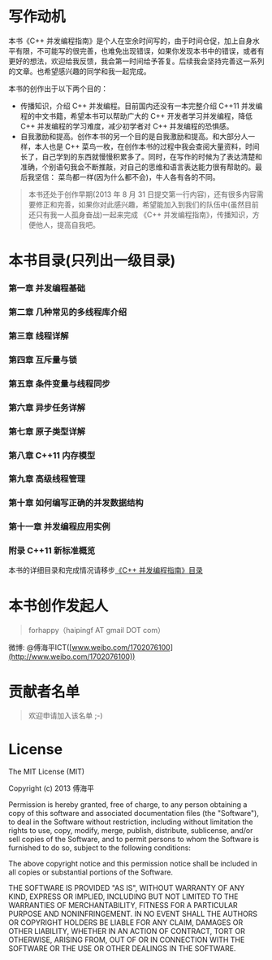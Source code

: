 ﻿# 写作动机 # 

本书《C++ 并发编程指南》是个人在空余时间写的，由于时间仓促，加上自身水平有限，不可能写的很完善，也难免出现错误，如果你发现本书中的错误，或者有更好的想法，欢迎给我反馈，我会第一时间给予答复。后续我会坚持完善这一系列的文章。也希望感兴趣的同学和我一起完成。

本书的创作出于以下两个目的：

- 传播知识，介绍 C++ 并发编程。目前国内还没有一本完整介绍 C++11 并发编程的中文书籍，希望本书可以帮助广大的 C++ 开发者学习并发编程，降低 C++ 并发编程的学习难度，减少初学者对 C++ 并发编程的恐惧感。
- 自我激励和提高。创作本书的另一个目的是自我激励和提高。和大部分人一样，本人也是 C++ 菜鸟一枚，在创作本书的过程中我会查阅大量资料，时间长了，自己学到的东西就慢慢积累多了。同时，在写作的时候为了表达清楚和准确，个别语句我会不断推敲，对自己的思维和语言表达能力很有帮助的。最后我坚信： 菜鸟都一样(因为什么都不会)，牛人各有各的不同。


> 本书还处于创作早期(2013 年 8 月 31 日提交第一行内容)，还有很多内容需要修正和完善，如果你对此感兴趣，希望能加入到我们的队伍中(虽然目前还只有我一人孤身奋战)一起来完成 《C++ 并发编程指南》，传播知识，方便他人，提高自我吧。


# 本书目录(只列出一级目录) #

### 第一章 并发编程基础 ###
### 第二章 几种常见的多线程库介绍 ###
### 第三章 线程详解  ###
### 第四章 互斥量与锁 ###
### 第五章 条件变量与线程同步 ###
### 第六章 异步任务详解 ###
### 第七章 原子类型详解  ###
### 第八章 C++11 内存模型 ###
### 第九章 高级线程管理 ###
### 第十章 如何编写正确的并发数据结构 ###
### 第十一章 并发编程应用实例 ###
### 附录 C++11 新标准概览 ###

本书的详细目录和完成情况请移步[《C++ 并发编程指南》目录](https://github.com/forhappy/A-Detailed-Cplusplus-Concurrency-Tutorial/blob/master/Table-of-contents.md)

# 本书创作发起人 #

> forhappy（haipingf AT gmail DOT com）

微博: @傅海平ICT([www.weibo.com/1702076100](http://www.weibo.com/1702076100))


# 贡献者名单 #

> 欢迎申请加入该名单 ;-)


# License #

The MIT License (MIT)

Copyright (c) 2013 傅海平

Permission is hereby granted, free of charge, to any person obtaining a copy of
this software and associated documentation files (the "Software"), to deal in
the Software without restriction, including without limitation the rights to
use, copy, modify, merge, publish, distribute, sublicense, and/or sell copies of
the Software, and to permit persons to whom the Software is furnished to do so,
subject to the following conditions:

The above copyright notice and this permission notice shall be included in all
copies or substantial portions of the Software.

THE SOFTWARE IS PROVIDED "AS IS", WITHOUT WARRANTY OF ANY KIND, EXPRESS OR
IMPLIED, INCLUDING BUT NOT LIMITED TO THE WARRANTIES OF MERCHANTABILITY, FITNESS
FOR A PARTICULAR PURPOSE AND NONINFRINGEMENT. IN NO EVENT SHALL THE AUTHORS OR
COPYRIGHT HOLDERS BE LIABLE FOR ANY CLAIM, DAMAGES OR OTHER LIABILITY, WHETHER
IN AN ACTION OF CONTRACT, TORT OR OTHERWISE, ARISING FROM, OUT OF OR IN
CONNECTION WITH THE SOFTWARE OR THE USE OR OTHER DEALINGS IN THE SOFTWARE.
